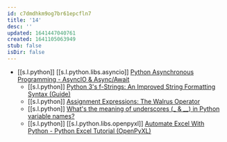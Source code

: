 ```yaml
---
id: c7dmdhkm9og7br61epcfln7
title: '14'
desc: ''
updated: 1641447040761
created: 1641105063949
stub: false
isDir: false
---
```



-  [[s.l.python]] [[s.l.python.libs.asyncio]] [Python Asynchronous Programming - AsyncIO & Async/Await](https://youtu.be/t5Bo1Je9EmE)
   -  [[s.l.python]] [Python 3's f-Strings: An Improved String Formatting Syntax (Guide)](https://realpython.com/python-f-strings/)
   -  [[s.l.python]] [Assignment Expressions: The Walrus Operator](https://realpython.com/lessons/assignment-expressions/)
   -  [[s.l.python]] [What's the meaning of underscores (\_ & \_\_) in Python variable names?](https://youtu.be/ALZmCy2u0jQ)
   -  [[s.l.python]] [[s.l.python.libs.openpyxl]] [Automate Excel With Python - Python Excel Tutorial (OpenPyXL)](https://youtu.be/7YS6YDQKFh0)

